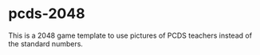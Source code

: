 pcds-2048
=========

This is a 2048 game template to use pictures of PCDS teachers instead of the standard numbers.
